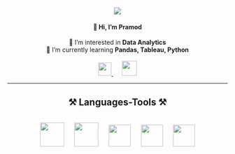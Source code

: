 <h1 align="center">
    <img src="https://readme-typing-svg.herokuapp.com/?font=Righteous&size=35&center=true&vCenter=true&width=500&height=70&duration=4000&lines=Hi+There!+👋;+I'm+Pramod!;" />
</h1>

<div align="center">
    <h4>👋 Hi, I’m <strong>Pramod</strong><br></h4>
    👀 I’m interested in <strong>Data Analytics</strong><br>
    🌱 I’m currently learning <strong>Pandas, Tableau, Python</strong><br>
</div>
<br>
   
<div align="center"> 
  <a href="https://www.linkedin.com/in/pramod-kumar-sahu-/">
    <img width="30px" src="https://github.com/Pramodkumar-Analyst/icon/blob/main/linkedin-app-icon.svg"/>
  </a> 
  &nbsp;&nbsp;&nbsp;&nbsp; <!-- Add space between icons -->
  <a href="mailto:pramodkumarsahu027@gmail.com">
    <img width="34px" src="https://github.com/Pramodkumar-Analyst/icon/blob/main/Gmail-01.svg"/>
  </a>
</div>
<hr/>

<h2 align="center">⚒️ Languages-Tools ⚒️</h2>
<br />
<div align="center">
    <img width="55px" src="https://cdn.jsdelivr.net/gh/devicons/devicon@latest/icons/r/r-original.svg"/> &nbsp;&nbsp;&nbsp;&nbsp;
    <img width="55px" src="https://github.com/Pramodkumar-Analyst/icon/blob/main/SQL%20Database.svg"/> &nbsp;&nbsp;&nbsp;&nbsp;
    <img width="50px" src="https://github.com/Pramodkumar-Analyst/icon/blob/main/microsoft-excel-icon.svg"/> &nbsp;&nbsp;&nbsp;&nbsp;
    <img width="50px" src="https://github.com/Pramodkumar-Analyst/icon/blob/main/power-bi-icon.svg"/> &nbsp;&nbsp;&nbsp;&nbsp;
    <img width="50px" src="https://github.com/Pramodkumar-Analyst/icon/blob/main/python-programming-language-icon.svg"/>
</div>




<!--### GitHub Stats:
![](https://github-readme-stats.vercel.app/api?username=Pramodkumar-Analyst&theme=radical&hide_border=false&include_all_commits=false&count_private=false)<br/>
![](https://nirzak-streak-stats.vercel.app/?user=Pramodkumar-Analyst&theme=radical&hide_border=false)<br/> -->


